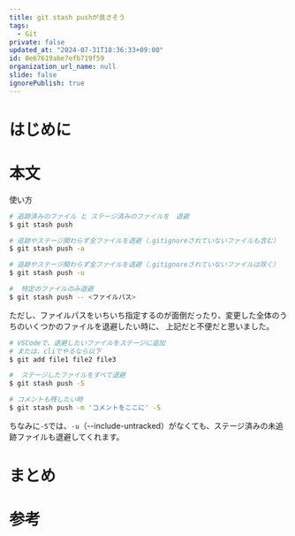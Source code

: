 ```yaml
---
title: git stash pushが良さそう
tags:
  - Git
private: false
updated_at: "2024-07-31T18:36:33+09:00"
id: 0e67619abe7efb719f59
organization_url_name: null
slide: false
ignorePublish: true
---
```


# はじめに

# 本文

使い方

```bash
# 追跡済みのファイル と ステージ済みのファイルを　退避
$ git stash push

# 追跡やステージ関わらず全ファイルを退避（.gitignoreされていないファイルも含む）
$ git stash push -a

# 追跡やステージ関わらず全ファイルを退避（.gitignoreされていないファイルは除く）
$ git stash push -u

#  特定のファイルのみ退避
$ git stash push -- <ファイルパス>
```

ただし、ファイルパスをいちいち指定するのが面倒だったり、変更した全体のうちのいくつかのファイルを退避したい時に、
上記だと不便だと思いました。

```bash
# VSCodeで、退避したいファイルをステージに追加
# または、cliでやるなら以下
$ git add file1 file2 file3

#  ステージしたファイルをすべて退避
$ git stash push -S

# コメントも残したい時
$ git stash push -m 'コメントをここに' -S


```

ちなみに`-S`では、`-u`（--include-untracked）がなくても、ステージ済みの未追跡ファイルも退避してくれます。

# まとめ

# 参考
